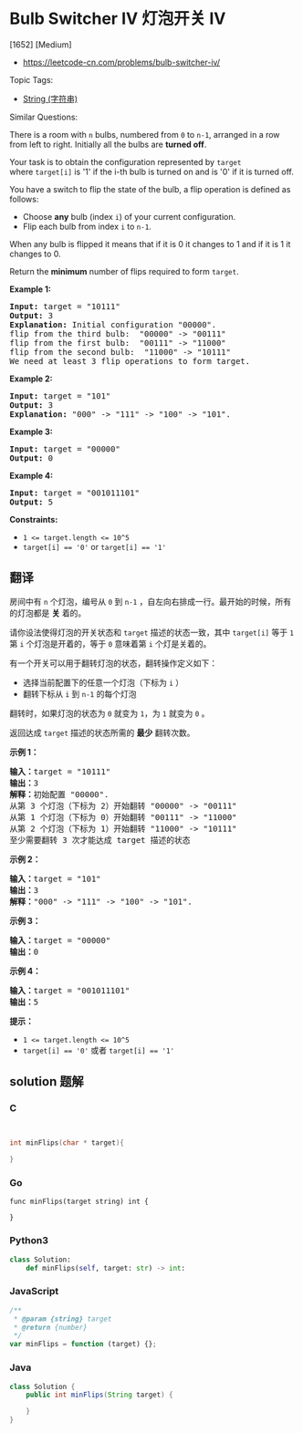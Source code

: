 # Bulb Switcher IV 灯泡开关 IV

[1652] [Medium]

- https://leetcode-cn.com/problems/bulb-switcher-iv/

Topic Tags:

- [String (字符串)](https://leetcode-cn.com/tag/string/)

Similar Questions:

There is a room with `n` bulbs, numbered from `0` to `n-1`, arranged in a row from left to right. Initially all the bulbs are **turned off**.

Your task is to obtain the configuration represented by `target` where `target[i]` is '1' if the i-th bulb is turned on and is '0' if it is turned off.

You have a switch to flip the state of the bulb, a flip operation is defined as follows:

- Choose **any** bulb (index `i`) of your current configuration.
- Flip each bulb from index `i` to `n-1`.

When any bulb is flipped it means that if it is 0 it changes to 1 and if it is 1 it changes to 0.

Return the **minimum** number of flips required to form `target`.

**Example 1:**

<pre><strong>Input:</strong> target = "10111"
<strong>Output:</strong> 3
<strong>Explanation: </strong>Initial configuration "00000".
flip from the third bulb:  "00000" -&gt; "00111"
flip from the first bulb:  "00111" -&gt; "11000"
flip from the second bulb:  "11000" -&gt; "10111"
We need at least 3 flip operations to form target.</pre>

**Example 2:**

<pre><strong>Input:</strong> target = "101"
<strong>Output:</strong> 3
<strong>Explanation: </strong>"000" -&gt; "111" -&gt; "100" -&gt; "101".
</pre>

**Example 3:**

<pre><strong>Input:</strong> target = "00000"
<strong>Output:</strong> 0
</pre>

**Example 4:**

<pre><strong>Input:</strong> target = "001011101"
<strong>Output:</strong> 5
</pre>

**Constraints:**

- `1 <= target.length <= 10^5`
- `target[i] == '0'` or `target[i] == '1'`

## 翻译

房间中有 `n` 个灯泡，编号从 `0` 到 `n-1` ，自左向右排成一行。最开始的时候，所有的灯泡都是 **关** 着的。

请你设法使得灯泡的开关状态和 `target` 描述的状态一致，其中 `target[i]` 等于 `1` 第 `i` 个灯泡是开着的，等于 `0` 意味着第 `i` 个灯是关着的。

有一个开关可以用于翻转灯泡的状态，翻转操作定义如下：

- 选择当前配置下的任意一个灯泡（下标为 `i` ）
- 翻转下标从 `i` 到 `n-1` 的每个灯泡

翻转时，如果灯泡的状态为 `0` 就变为 `1`，为 `1` 就变为 `0` 。

返回达成 `target` 描述的状态所需的 **最少** 翻转次数。

**示例 1：**

<pre><strong>输入：</strong>target = "10111"
<strong>输出：</strong>3
<strong>解释：</strong>初始配置 "00000".
从第 3 个灯泡（下标为 2）开始翻转 "00000" -&gt; "00111"
从第 1 个灯泡（下标为 0）开始翻转 "00111" -&gt; "11000"
从第 2 个灯泡（下标为 1）开始翻转 "11000" -&gt; "10111"
至少需要翻转 3 次才能达成 target 描述的状态</pre>

**示例 2：**

<pre><strong>输入：</strong>target = "101"
<strong>输出：</strong>3
<strong>解释：</strong>"000" -&gt; "111" -&gt; "100" -&gt; "101".
</pre>

**示例 3：**

<pre><strong>输入：</strong>target = "00000"
<strong>输出：</strong>0
</pre>

**示例 4：**

<pre><strong>输入：</strong>target = "001011101"
<strong>输出：</strong>5
</pre>

**提示：**

- `1 <= target.length <= 10^5`
- `target[i] == '0'` 或者 `target[i] == '1'`

## solution 题解

### C

```c


int minFlips(char * target){

}
```

### Go

```golang
func minFlips(target string) int {

}
```

### Python3

```python
class Solution:
    def minFlips(self, target: str) -> int:
```

### JavaScript

```javascript
/**
 * @param {string} target
 * @return {number}
 */
var minFlips = function (target) {};
```

### Java

```java
class Solution {
    public int minFlips(String target) {

    }
}
```
